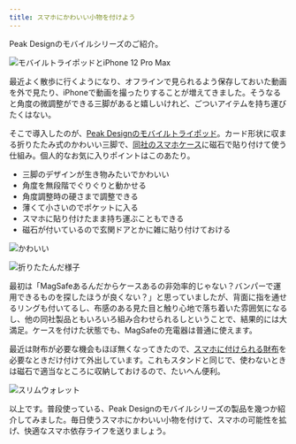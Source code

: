 ```yaml
---
title: スマホにかわいい小物を付けよう
---
```

Peak Designのモバイルシリーズのご紹介。

![](https://lh6.googleusercontent.com/rJbjwg-PtGzcAcZ4-lragux-XqHFzKxtH4QqdDH5XzgJE2TpmsGIp6Y20CnSqI9vELlms_rmUiXVnL7HmVOxg1jYx_5Ei_scTlQyWMpDIMgH2bsTUp8qKWomB-XA7trBtoJlRaS-p0ZPv0_G45Mi3dgCd6LAjE4j1bOpOYDwDFSl0qmrcIJ4vcUa "モバイルトライポッドとiPhone 12 Pro Max")

最近よく散歩に行くようになり、オフラインで見られるよう保存しておいた動画を外で見たり、iPhoneで動画を撮ったりすることが増えてきました。そうなると角度の微調整ができる三脚があると嬉しいけれど、ごついアイテムを持ち運びたくはない。

そこで導入したのが、[Peak Designのモバイルトライポッド](https://www.amazon.co.jp/dp/B09FRZPLL3)。カード形状に収まる折りたたみ式のかわいい三脚で、[同社のスマホケース](https://www.amazon.co.jp/dp/B09FP3HP7Z?)に磁石で貼り付けて使う仕組み。個人的なお気に入りポイントはこのあたり。

*   三脚のデザインが生き物みたいでかわいい
*   角度を無段階でぐりぐりと動かせる
*   角度調整時の硬さまで調整できる
*   薄くて小さいのでポケットに入る
*   スマホに貼り付けたまま持ち運ぶこともできる
*   磁石が付いているので玄関ドアとかに雑に貼り付けておける

![](https://lh5.googleusercontent.com/ecehLc5z4Dhv-_1lSZm1o2AY3sxE1eXJFEyi6Z7NyOMSMWvpDhE9QwxUviXnWUgrMp6VKWjfkVDKR8UVdAFCtisRbDD62iWAuPup4CXkQExtBxScMKRsqvxXEgT644iwbLTzjFvgV-eK1Hqx7itEWEjerYgt94zyTSixTXzKvq_uSxU3q2Gxtlds "かわいい")

![](https://lh4.googleusercontent.com/kE1pK8FLG7MP5Jepm_JoCXiYfNy-I4TK5kDn26NoLzXQ2GNj5s1jxi03hKaS3pzs7dSUjyXPXG6WBVvhTCOsFBBJ-qEymJcdRy_-uCrAOG2343761aHDIoCFh5ukIW_HO0fl_Nwi-Cpya7VLVYOmiKUtQbUAwhe_K-NPolVuonu3BQEcRH311AXL "折りたたんだ様子")

最初は「MagSafeあるんだからケースあるの非効率的じゃない？バンパーで運用できるものを探したほうが良くない？」と思っていましたが、背面に指を通せるリングも付いてるし、布感のある見た目と触り心地で落ち着いた雰囲気になるし、他の同社製品ともいろいろ組み合わせられるしということで、結果的には大満足。ケースを付けた状態でも、MagSafeの充電器は普通に使えます。

最近は財布が必要な機会もほぼ無くなってきたので、[スマホに付けられる財布](https://www.amazon.co.jp/dp/B09FSGW671)を必要なときだけ付けて外出しています。これもスタンドと同じで、使わないときは磁石で適当なところに収納しておけるので、たいへん便利。

![](https://lh6.googleusercontent.com/4E-pCdxyN7_m4OZ4Vs8VZeCNjF7iWwpnpg5lxf24dS8rbjcG-y9x20xFgbYpe2ZdKXwoOrlHcsN-7_D6p5i7IOhaSp9j9A-uCYXMQh1c4Ap1Qwi6-6YP3C0zSW5S70oo7RP1yeevZvEgxa01bRIE3hghC0AIWKDYgXsrJDM-24TK8LLiE4y95oVg "スリムウォレット")

以上です。普段使っている、Peak Designのモバイルシリーズの製品を幾つか紹介してみました。毎日使うスマホにかわいい小物を付けて、スマホの可能性を拡げ、快適なスマホ依存ライフを送りましょう。

